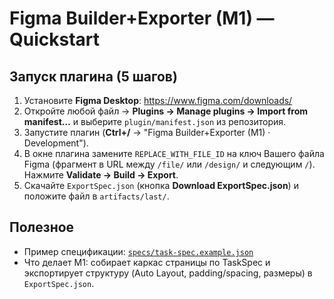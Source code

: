# Figma Builder+Exporter (M1) — Quickstart

## Запуск плагина (5 шагов)
1. Установите **Figma Desktop**: https://www.figma.com/downloads/
2. Откройте любой файл → **Plugins → Manage plugins → Import from manifest…** и выберите `plugin/manifest.json` из репозитория.
3. Запустите плагин (**Ctrl+/** → "Figma Builder+Exporter (M1) · Development").
4. В окне плагина замените `REPLACE_WITH_FILE_ID` на ключ Вашего файла Figma (фрагмент в URL между `/file/` или `/design/` и следующим `/`). Нажмите **Validate → Build → Export**.
5. Скачайте `ExportSpec.json` (кнопка **Download ExportSpec.json**) и положите файл в `artifacts/last/`.

## Полезное
- Пример спецификации: [`specs/task-spec.example.json`](specs/task-spec.example.json)
- Что делает M1: собирает каркас страницы по TaskSpec и экспортирует структуру (Auto Layout, padding/spacing, размеры) в `ExportSpec.json`.
